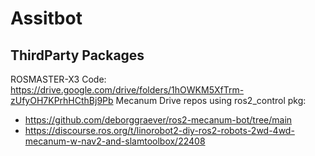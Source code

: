 # Assitbot

## ThirdParty Packages
ROSMASTER-X3 Code: https://drive.google.com/drive/folders/1hOWKM5XfTrm-zUfyOH7KPrhHCthBj9Pb 
Mecanum Drive repos using ros2_control pkg: 
- https://github.com/deborggraever/ros2-mecanum-bot/tree/main
- https://discourse.ros.org/t/linorobot2-diy-ros2-robots-2wd-4wd-mecanum-w-nav2-and-slamtoolbox/22408